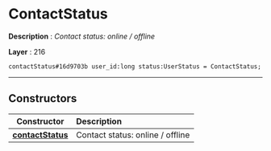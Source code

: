# ContactStatus

**Description** : *Contact status: online / offline*

**Layer** : 216

```tl
contactStatus#16d9703b user_id:long status:UserStatus = ContactStatus;
```

---

## Constructors

| Constructor | Description |
| :---: | :--- |
| [**contactStatus**](constructor/contactStatus) | Contact status: online / offline |